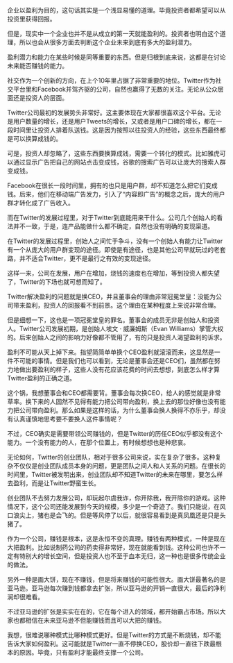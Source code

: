 企业以盈利为目的，这句话其实是一个浅显易懂的道理。毕竟投资者都希望可以从投资里获得回报。

但是，现实中一个企业也并不是从成立的第一天就能盈利的。投资者也明白这个道理，所以也会从很多方面去判断这个企业未来到底有多大的盈利潜力。

盈利潜力和能力在某些时候是同等重要的东西。但是归根到底来说，这都是在讨论未来能否赚钱的能力。

社交作为一个创新的方向，在上个10年里占据了非常重要的地位。Twitter作为社交平台里和Facebook并驾齐驱的公司，自然也赢得了无数的关注。无论从公众层面还是投资人的层面。

Twitter公司最初的发展势头非常好。这主要体现在大家都很喜欢这个平台。无论是用户数量的增长，还是用户Tweets的增长，又或者是用户口碑的增长，都在一段时间里让投资人排着队送钱。这是因为按照以往投资人的经验，这些东西最终都是可以换算成钱的。

可是，投资人却忽略了，这些东西要换算成钱，需要一个转化的模式。比如雅虎可以通过显示广告把自己的网站点击变成钱，谷歌的搜索广告可以让庞大的搜索人群变成钱。

Facebook在很长一段时间里，拥有的也只是用户群，却不知道怎么把它们变成钱。后来，他们在移动端广告发力，引入了“内容即广告”的概念之后，庞大的用户群才转化成了广告收入。

而在Twitter的发展过程里，对于Twitter到底能用来干什么。公司几个创始人的看法并不一致，于是，连产品能做什么都不确定，自然也没有明确的变现渠道。

在Twitter的发展过程里，创始人之间忙于争斗，没有一个创始人有能力让Twitter有一个从庞大的用户群变现的途径。即使是有途径，也是其他公司早就玩过的老套路，并不适合Twitter，更不是最行之有效的变现途径。

这样一来，公司在发展，用户在增加，烧钱的速度也在增加，等到投资人都失望了，Twitter的下场也就可想而知了。

Twitter解决盈利的问题就是换CEO，并且董事会的理由非常冠冕堂皇：没能为公司带来盈利，投资人的回报看不到前景。这个理由在某种程度上来说非常合理。

但是细想一下，这也是一项冠冕堂皇的罪名。董事会的成员无非是创始人和投资人。Twitter公司发展初期，是创始人埃文 · 威廉姆斯（Evan Williams）掌管大权的。后来创始人之间的影响力好像都不管用了，有的只是投资人渴望盈利的诉求。

盈利不可能从天上掉下来。指望简简单单换个CEO盈利就滚滚而来，这显然是一件不可能的事情。但是我们也可以看到，无论是董事会还是CEO们，虽然都在努力地做出要盈利的样子，这些人没有花应该花费的时间去想想，到底怎么样才算Twitter盈利的正确之道。

这个锅，我想董事会和CEO都需要背。董事会每次换CEO，给人的感觉就是非常草率。换下来的人固然不见得有能力把公司带向盈利，换上去的那位好像也没有能力把公司带向盈利。那么如果是这样的话，为什么董事会换人换得不亦乐乎，却没有认真谨慎地思考要不要换人这件事情呢？

不过，CEO确实是需要带领公司赚钱的，但是Twitter的历任CEO似乎都没有这个能力。一个没有能力的人，在那个位置上，有时候想想也是种悲哀。

无论如何，Twitter的创业团队，相对于很多公司来说，实在复杂了很多。这种复杂不仅仅是创业团队成员本身的问题，更是团队之间人和人关系的问题。在很长的时间里，Twitter被发明出来，创业团队却不知道Twitter的未来在哪里，要怎么样去盈利，而是让Twitter野蛮生长。

创业团队不去努力发展公司，却玩起尔虞我诈，你开除我，我开除你的游戏。这种情况下，这个公司还能发展到今天的规模，多少是一个奇迹了。我们只能说，在风口浪尖上，猪也是会飞的。但是等风停了以后，就很容易看到是真凤凰还是只是头猪了。

作为一个公司，赚钱是根本，这是永恒不变的真理。赚钱有两种模式，一种是现在大把盈利。比如说制药公司的药卖得非常好，现在就能看到钱。这种公司也许不一定有特别大的增长空间，但是投资人也不至于血本无归，这一种也是很多传统企业的做法。

另外一种是画大饼，现在不赚钱，但是将来赚钱的可能性很大。画大饼最著名的是亚马逊。亚马逊每次赚到钱都拿去扩张，所以亚马逊的开销一直很大，最后的净利润却很难看。

不过亚马逊的扩张是实实在在的，它在每个进入的领域，都开始霸占市场。所以大家也都相信在未来亚马逊不但能赚钱而且可以大把的赚钱。

我想，很难说哪种模式比哪种模式更好。但是Twitter的方式是不断烧钱，却不能告诉大家如何盈利。这可能就是Twitter一直不停换CEO，股价却一直往下跌最根本的原因。毕竟，只有盈利才能最终支撑一个公司。

